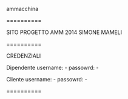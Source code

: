 ammacchina

==========

SITO PROGETTO AMM 2014 SIMONE MAMELI 

==========

CREDENZIALI

Dipendente
  username: -
  passowrd: -
  
Cliente
  username: -
  passowrd: -

==========
